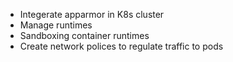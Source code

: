 * Integerate apparmor in K8s cluster
* Manage runtimes 
* Sandboxing container runtimes
* Create network polices to regulate traffic to pods